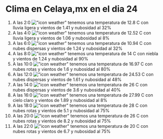 # Clima en Celaya,mx en el dia 24

1. A las 2:0 !["icon weather"](http://openweathermap.org/img/w/10n.png) tenemos una temperatura de 12.8 C con lluvia ligera y  vientos de 1.41 y nubosidad al 32%
1. A las 4:0 !["icon weather"](http://openweathermap.org/img/w/10n.png) tenemos una temperatura de 12.52 C con lluvia ligera y  vientos de 1.06 y nubosidad al 8%
1. A las 6:0 !["icon weather"](http://openweathermap.org/img/w/03n.png) tenemos una temperatura de 10.94 C con nubes dispersas y  vientos de 1.24 y nubosidad al 32%
1. A las 8:0 !["icon weather"](http://openweathermap.org/img/w/50d.png) tenemos una temperatura de 14 C con niebla y  vientos de 1.24 y nubosidad al 90%
1. A las 10:0 !["icon weather"](http://openweathermap.org/img/w/04d.png) tenemos una temperatura de 16.97 C con nubes rotas y  vientos de 1.6 y nubosidad al 80%
1. A las 12:0 !["icon weather"](http://openweathermap.org/img/w/03d.png) tenemos una temperatura de 24.53 C con nubes dispersas y  vientos de 1.61 y nubosidad al 48%
1. A las 14:0 !["icon weather"](http://openweathermap.org/img/w/03d.png) tenemos una temperatura de 26 C con nubes dispersas y  vientos de 3.6 y nubosidad al 40%
1. A las 16:0 !["icon weather"](http://openweathermap.org/img/w/02d.png) tenemos una temperatura de 27.99 C con cielo claro y  vientos de 1.89 y nubosidad al 8%
1. A las 18:0 !["icon weather"](http://openweathermap.org/img/w/04d.png) tenemos una temperatura de 28 C con nubes rotas y  vientos de 5.1 y nubosidad al 75%
1. A las 20:0 !["icon weather"](http://openweathermap.org/img/w/04d.png) tenemos una temperatura de 26 C con nubes rotas y  vientos de 8.2 y nubosidad al 75%
1. A las 22:0 !["icon weather"](http://openweathermap.org/img/w/04n.png) tenemos una temperatura de 20 C con nubes rotas y  vientos de 6.7 y nubosidad al 75%
